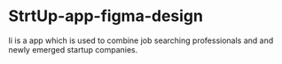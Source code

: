 # StrtUp-app-figma-design
Ii is a app which is used to combine job searching professionals and and newly emerged startup companies.
